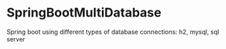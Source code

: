 # SpringBootMultiDatabase
Spring boot using different types of database connections: h2, mysql, sql server
